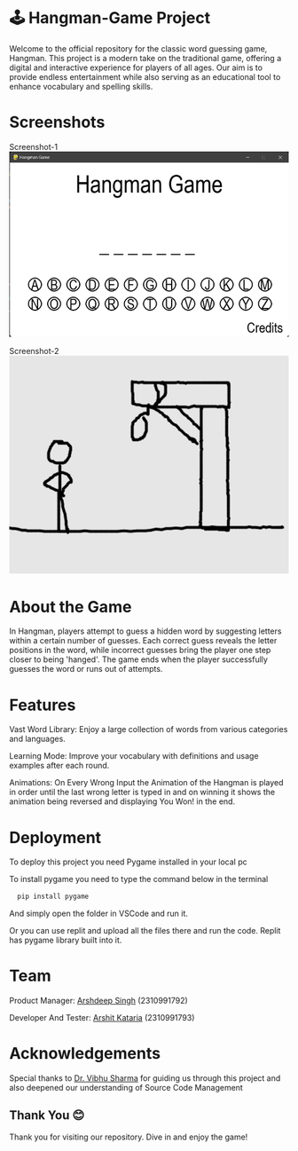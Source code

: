 
#  🕹️ Hangman-Game Project

Welcome to the official repository for the classic word guessing game, Hangman. This project is a modern take on the traditional game, offering a digital and interactive experience for players of all ages. Our aim is to provide endless entertainment while also serving as an educational tool to enhance vocabulary and spelling skills.


# Screenshots

Screenshot-1
![](Screenshots/1.png)

Screenshot-2
![](Screenshots/2.png)

# About the Game

In Hangman, players attempt to guess a hidden word by suggesting letters within a certain number of guesses. Each correct guess reveals the letter positions in the word, while incorrect guesses bring the player one step closer to being 'hanged'. The game ends when the player successfully guesses the word or runs out of attempts.

# Features
Vast Word Library: Enjoy a large collection of words from various categories and languages.

Learning Mode: Improve your vocabulary with definitions and usage examples after each round.

Animations: On Every Wrong Input the Animation of the Hangman is played in order until the last wrong letter is typed in and on winning it shows the animation being reversed and displaying You Won! in the end.

# Deployment

To deploy this project you need Pygame installed in your local pc 

To install pygame you need to type the command below in the
terminal

```bash
  pip install pygame
```

And simply open the folder in VSCode and run it.

Or you can use replit and upload all the files there and run the code. Replit has pygame library built into it.

# Team

Product Manager: [Arshdeep Singh](https://github.com/arshdeep4450) (2310991792)

Developer And Tester: [Arshit Kataria](https://github.com/arshitkataria2) (2310991793)
# Acknowledgements

Special thanks to [Dr. Vibhu Sharma](https://github.com/Vibs-11) for guiding us through this project and also deepened our understanding of Source Code Management



## Thank You 😊

Thank you for visiting our repository. Dive in and enjoy the game!
